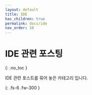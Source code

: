 ```yaml
---
layout: default
title: IDE
has_children: true
permalink: docs/ide
nav_order: 10
---
```


# IDE 관련 포스팅
{: .no_toc }

IDE 관련 포스트를 묶어 놓은 카테고리 입니다.

{: .fs-6 .fw-300 }